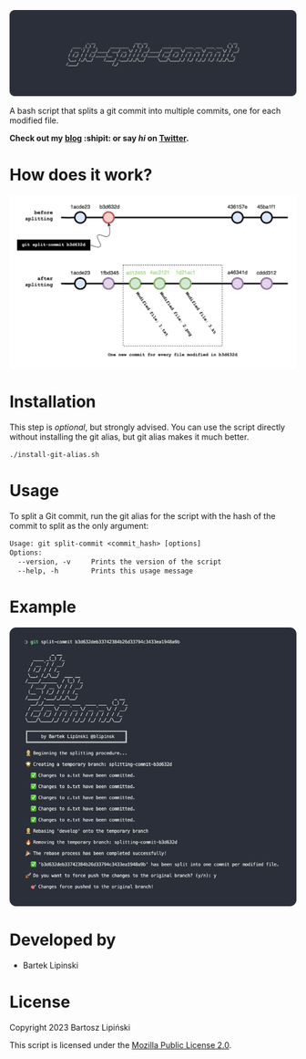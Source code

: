 ![git-split-commit](/img/banner_1100x330.png)


A bash script that splits a git commit into multiple commits, one for each modified file.

**Check out my [blog](https://medium.com/@blipinsk) :shipit: or say *hi* on [Twitter](https://twitter.com/blipinsk).**

How does it work?
=================

![how_it_works](/img/how_it_works.png)

Installation
============

This step is _optional_, but strongly advised. You can use the script directly without installing the git alias, but git alias makes it much better.

```shell
./install-git-alias.sh
```

Usage
=====

To split a Git commit, run the git alias for the script with the hash of the commit to split as the only argument:
```shell
Usage: git split-commit <commit_hash> [options]
Options:
  --version, -v     Prints the version of the script
  --help, -h        Prints this usage message
```

Example
=======
![example](/img/example.png)


Developed by
============
 * Bartek Lipinski

License
=======

Copyright 2023 Bartosz Lipiński

This script is licensed under the [Mozilla Public License 2.0](LICENSE).